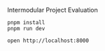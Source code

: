 Intermodular Project Evaluation

```
pnpm install
pnpm run dev
```

```
open http://localhost:8000
```
